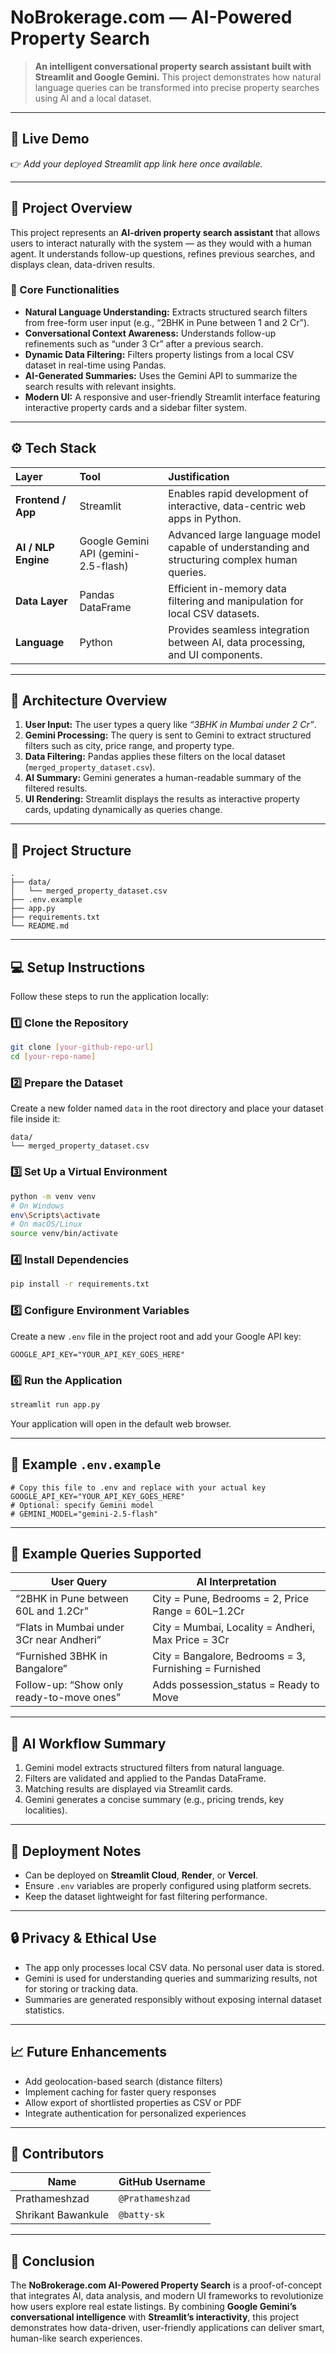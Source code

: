 #  NoBrokerage.com — AI-Powered Property Search

> **An intelligent conversational property search assistant built with Streamlit and Google Gemini.** This project demonstrates how natural language queries can be transformed into precise property searches using AI and a local dataset.

---

## 🚀 Live Demo

👉 *Add your deployed Streamlit app link here once available.*

---

## 📘 Project Overview

This project represents an **AI-driven property search assistant** that allows users to interact naturally with the system — as they would with a human agent. It understands follow-up questions, refines previous searches, and displays clean, data-driven results.

### 🔑 Core Functionalities

* **Natural Language Understanding:** Extracts structured search filters from free-form user input (e.g., “2BHK in Pune between 1 and 2 Cr”).
* **Conversational Context Awareness:** Understands follow-up refinements such as “under 3 Cr” after a previous search.
* **Dynamic Data Filtering:** Filters property listings from a local CSV dataset in real-time using Pandas.
* **AI-Generated Summaries:** Uses the Gemini API to summarize the search results with relevant insights.
* **Modern UI:** A responsive and user-friendly Streamlit interface featuring interactive property cards and a sidebar filter system.

---

## ⚙️ Tech Stack

| Layer               | Tool                                 | Justification                                                                                 |
| :------------------ | :----------------------------------- | :-------------------------------------------------------------------------------------------- |
| **Frontend / App**  | Streamlit                            | Enables rapid development of interactive, data-centric web apps in Python.                    |
| **AI / NLP Engine** | Google Gemini API (gemini-2.5-flash) | Advanced large language model capable of understanding and structuring complex human queries. |
| **Data Layer**      | Pandas DataFrame                     | Efficient in-memory data filtering and manipulation for local CSV datasets.                   |
| **Language**        | Python                               | Provides seamless integration between AI, data processing, and UI components.                 |

---

## 🧠 Architecture Overview

1. **User Input:** The user types a query like *“3BHK in Mumbai under 2 Cr”*.
2. **Gemini Processing:** The query is sent to Gemini to extract structured filters such as city, price range, and property type.
3. **Data Filtering:** Pandas applies these filters on the local dataset (`merged_property_dataset.csv`).
4. **AI Summary:** Gemini generates a human-readable summary of the filtered results.
5. **UI Rendering:** Streamlit displays the results as interactive property cards, updating dynamically as queries change.

---

## 📂 Project Structure

```
.
├── data/
│   └── merged_property_dataset.csv
├── .env.example
├── app.py
├── requirements.txt
└── README.md
```

---

## 💻 Setup Instructions

Follow these steps to run the application locally:

### 1️⃣ Clone the Repository

```bash
git clone [your-github-repo-url]
cd [your-repo-name]
```

### 2️⃣ Prepare the Dataset

Create a new folder named `data` in the root directory and place your dataset file inside it:

```
data/
└── merged_property_dataset.csv
```

### 3️⃣ Set Up a Virtual Environment

```bash
python -m venv venv
# On Windows
env\Scripts\activate
# On macOS/Linux
source venv/bin/activate
```

### 4️⃣ Install Dependencies

```bash
pip install -r requirements.txt
```

### 5️⃣ Configure Environment Variables

Create a new `.env` file in the project root and add your Google API key:

```env
GOOGLE_API_KEY="YOUR_API_KEY_GOES_HERE"
```

### 6️⃣ Run the Application

```bash
streamlit run app.py
```

Your application will open in the default web browser.

---

## 🧾 Example `.env.example`

```env
# Copy this file to .env and replace with your actual key
GOOGLE_API_KEY="YOUR_API_KEY_GOES_HERE"
# Optional: specify Gemini model
# GEMINI_MODEL="gemini-2.5-flash"
```

---

## 🧩 Example Queries Supported

| User Query                                | AI Interpretation                                      |
| ----------------------------------------- | ------------------------------------------------------ |
| “2BHK in Pune between 60L and 1.2Cr”      | City = Pune, Bedrooms = 2, Price Range = 60L–1.2Cr     |
| “Flats in Mumbai under 3Cr near Andheri”  | City = Mumbai, Locality = Andheri, Max Price = 3Cr     |
| “Furnished 3BHK in Bangalore”             | City = Bangalore, Bedrooms = 3, Furnishing = Furnished |
| Follow-up: “Show only ready-to-move ones” | Adds possession_status = Ready to Move                 |

---

## 🧠 AI Workflow Summary

1. Gemini model extracts structured filters from natural language.
2. Filters are validated and applied to the Pandas DataFrame.
3. Matching results are displayed via Streamlit cards.
4. Gemini generates a concise summary (e.g., pricing trends, key localities).

---

## 🧭 Deployment Notes

* Can be deployed on **Streamlit Cloud**, **Render**, or **Vercel**.
* Ensure `.env` variables are properly configured using platform secrets.
* Keep the dataset lightweight for fast filtering performance.

---

## 🔒 Privacy & Ethical Use

* The app only processes local CSV data. No personal user data is stored.
* Gemini is used for understanding queries and summarizing results, not for storing or tracking data.
* Summaries are generated responsibly without exposing internal dataset statistics.

---

## 📈 Future Enhancements

* Add geolocation-based search (distance filters)
* Implement caching for faster query responses
* Allow export of shortlisted properties as CSV or PDF
* Integrate authentication for personalized experiences

---

## 🤝 Contributors

| Name               | GitHub Username  |
| ------------------ | ---------------- |
| Prathameshzad      | `@Prathameshzad` |
| Shrikant Bawankule | `@batty-sk`      |

---


## 🏁 Conclusion

The **NoBrokerage.com AI-Powered Property Search** is a proof-of-concept that integrates AI, data analysis, and modern UI frameworks to revolutionize how users explore real estate listings. By combining **Google Gemini’s conversational intelligence** with **Streamlit’s interactivity**, this project demonstrates how data-driven, user-friendly applications can deliver smart, human-like search experiences.

